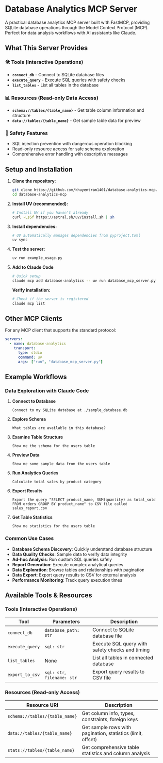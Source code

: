 # Database Analytics MCP Server

A practical database analytics MCP server built with FastMCP, providing SQLite database operations through the Model Context Protocol (MCP). Perfect for data analysis workflows with AI assistants like Claude.

## What This Server Provides

### 🛠️ **Tools** (Interactive Operations)

- **`connect_db`** - Connect to SQLite database files
- **`execute_query`** - Execute SQL queries with safety checks
- **`list_tables`** - List all tables in the database

### 📊 **Resources** (Read-only Data Access)

- **`schema://tables/{table_name}`** - Get table column information and structure
- **`data://tables/{table_name}`** - Get sample table data for preview

### 🔐 **Safety Features**

- SQL injection prevention with dangerous operation blocking
- Read-only resource access for safe schema exploration
- Comprehensive error handling with descriptive messages

## Setup and Installation

1. **Clone the repository:**

   ```bash
   git clone https://github.com/khuyentran1401/database-analytics-mcp.git
   cd database-analytics-mcp
   ```

2. **Install UV (recommended):**

   ```bash
   # Install UV if you haven't already
   curl -LsSf https://astral.sh/uv/install.sh | sh
   ```

3. **Install dependencies:**

   ```bash
   # UV automatically manages dependencies from pyproject.toml
   uv sync
   ```

4. **Test the server:**

   ```bash
   uv run example_usage.py
   ```

5. **Add to Claude Code**

   ```bash
   # Quick setup
   claude mcp add database-analytics -- uv run database_mcp_server.py
   ```

   **Verify installation:**
   ```bash
   # Check if the server is registered
   claude mcp list
   ```

## Other MCP Clients

For any MCP client that supports the standard protocol:

```yaml
servers:
  - name: database-analytics
    transport:
      type: stdio
      command: uv
      args: ["run", "database_mcp_server.py"]
```

## Example Workflows

### Data Exploration with Claude Code

1. **Connect to Database**

   ```text
   Connect to my SQLite database at ./sample_database.db
   ```

2. **Explore Schema**

   ```text
   What tables are available in this database?
   ```

3. **Examine Table Structure**

   ```text
   Show me the schema for the users table
   ```

4. **Preview Data**

   ```text
   Show me some sample data from the users table
   ```

5. **Run Analytics Queries**

   ```text
   Calculate total sales by product category
   ```

6. **Export Results**

   ```text
   Export the query "SELECT product_name, SUM(quantity) as total_sold FROM orders GROUP BY product_name" to CSV file called sales_report.csv
   ```

7. **Get Table Statistics**

   ```text
   Show me statistics for the users table
   ```

### Common Use Cases

- **Database Schema Discovery**: Quickly understand database structure
- **Data Quality Checks**: Sample data to verify data integrity
- **Ad-hoc Analysis**: Run custom SQL queries safely
- **Report Generation**: Execute complex analytical queries
- **Data Exploration**: Browse tables and relationships with pagination
- **Data Export**: Export query results to CSV for external analysis
- **Performance Monitoring**: Track query execution times

## Available Tools & Resources

### Tools (Interactive Operations)

| Tool | Parameters | Description |
|------|------------|-------------|
| `connect_db` | `database_path: str` | Connect to SQLite database file |
| `execute_query` | `sql: str` | Execute SQL query with safety checks and timing |
| `list_tables` | None | List all tables in connected database |
| `export_to_csv` | `sql: str`, `filename: str` | Export query results to CSV file |

### Resources (Read-only Access)

| Resource URI | Description |
|-------------|-------------|
| `schema://tables/{table_name}` | Get column info, types, constraints, foreign keys |
| `data://tables/{table_name}` | Get sample rows with pagination, statistics (limit, offset) |
| `stats://tables/{table_name}` | Get comprehensive table statistics and column analysis |

